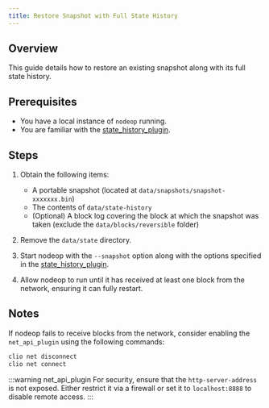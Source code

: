 ```yaml
---
title: Restore Snapshot with Full State History
---
```


## Overview

This guide details how to restore an existing snapshot along with its full state history.

## Prerequisites

* You have a local instance of `nodeop` running.
* You are familiar with the [state_history_plugin](../plugins/state-history-plugin.md).

## Steps

1. Obtain the following items:
   * A portable snapshot (located at `data/snapshots/snapshot-xxxxxxx.bin`)
   * The contents of `data/state-history`
   * (Optional) A block log covering the block at which the snapshot was taken (exclude the `data/blocks/reversible` folder)

2. Remove the `data/state` directory.

3. Start nodeop with the `--snapshot` option along with the options specified in the [state_history_plugin](../plugins/state-history-plugin.md).

4. Allow nodeop to run until it has received at least one block from the network, ensuring it can fully restart.

## Notes

If nodeop fails to receive blocks from the network, consider enabling the `net_api_plugin` using the following commands:

```sh
clio net disconnect
clio net connect
```

:::warning net_api_plugin
For security, ensure that the `http-server-address` is not exposed. Either restrict it via a firewall or set it to `localhost:8888` to disable remote access.
:::
